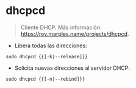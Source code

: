 # dhcpcd

> Cliente DHCP.
> Más información: <https://roy.marples.name/projects/dhcpcd>.

- Libera todas las direcciones:

`sudo dhcpcd {{[-k|--release]}}`

- Solicita nuevas direcciones al servidor DHCP:

`sudo dhcpcd {{[-n|--rebind]}}`
